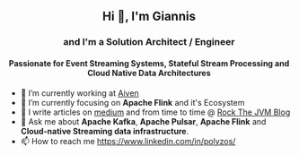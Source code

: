 ## <p align="center">Hi 👋, I'm Giannis</p>

### <p align="center">and I'm a Solution Architect / Engineer </p>
#### <p align="center">Passionate for Event Streaming Systems, Stateful Stream Processing and Cloud Native Data Architectures </p>


- 🔭 I’m currently working at [Aiven](https://aiven.io/)
- 🌱 I’m currently focusing on **Apache Flink** and it's Ecosystem
- 📝 I write articles on [medium](https://medium.com/@ipolyzos_) and from time to time @ [Rock The JVM Blog](https://blog.rockthejvm.com/?_ga=2.239453445.762029918.1671272111-177328410.1670416781)
- 💬 Ask me about **Apache Kafka**, **Apache Pulsar**, **Apache Flink** and **Cloud-native Streaming data infrastructure**.
- 📫 How to reach me https://www.linkedin.com/in/polyzos/




